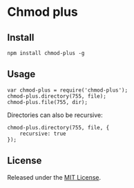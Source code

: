 # Chmod plus

## Install

    npm install chmod-plus -g

## Usage

    var chmod-plus = require('chmod-plus');
    chmod-plus.directory(755, file);
    chmod-plus.file(755, dir);

Directories can also be recursive:

    chmod-plus.directory(755, file, {
        recursive: true
    });

## License

Released under the [MIT License](http://www.opensource.org/licenses/mit-license.php).
